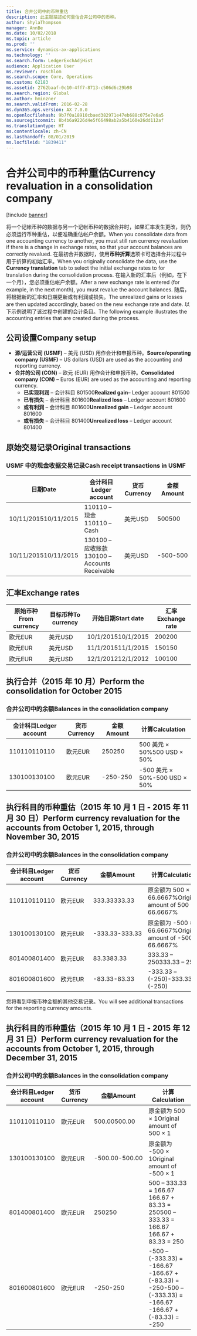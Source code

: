 ```yaml
---
title: 合并公司中的币种重估
description: 此主题描述如何重估合并公司中的币种。
author: ShylaThompson
manager: AnnBe
ms.date: 10/02/2018
ms.topic: article
ms.prod: ''
ms.service: dynamics-ax-applications
ms.technology: ''
ms.search.form: LedgerExchAdjHist
audience: Application User
ms.reviewer: roschlom
ms.search.scope: Core, Operations
ms.custom: 62183
ms.assetid: 2762baaf-0c10-4ff7-8713-c506d6c29b98
ms.search.region: Global
ms.author: hminzner
ms.search.validFrom: 2016-02-28
ms.dyn365.ops.version: AX 7.0.0
ms.openlocfilehash: 9b7f0a18910cbaed382971e47eb688c075e7e6a5
ms.sourcegitcommit: 8b4b6a9226d4e5f66498ab2a5b4160e26dd112af
ms.translationtype: HT
ms.contentlocale: zh-CN
ms.lasthandoff: 08/01/2019
ms.locfileid: "1839411"
---
```

# <a name="currency-revaluation-in-a-consolidation-company"></a><span data-ttu-id="ab7ea-103">合并公司中的币种重估</span><span class="sxs-lookup"><span data-stu-id="ab7ea-103">Currency revaluation in a consolidation company</span></span>

[!include [banner](../includes/banner.md)]

<span data-ttu-id="ab7ea-104">将一个记帐币种的数据与另一个记帐币种的数据合并时，如果汇率发生更改，则仍必须运行币种重估，以便准确重估帐户余额。</span><span class="sxs-lookup"><span data-stu-id="ab7ea-104">When you consolidate data from one accounting currency to another, you must still run currency revaluation if there is a change in exchange rates, so that your account balances  are correctly revalued.</span></span> <span data-ttu-id="ab7ea-105">在最初合并数据时，使用**币种折算**选项卡可选择合并过程中用于折算的初始汇率。</span><span class="sxs-lookup"><span data-stu-id="ab7ea-105">When you originally consolidate the data, use the **Currency translation** tab to select the initial exchange rates to for translation during the consolidation process.</span></span> <span data-ttu-id="ab7ea-106">在输入新的汇率后（例如，在下一个月），您必须重估帐户余额。</span><span class="sxs-lookup"><span data-stu-id="ab7ea-106">After a new exchange rate is entered (for example, in the next month), you must revalue the account balances.</span></span> <span data-ttu-id="ab7ea-107">随后，将根据新的汇率和日期更新或有利润或损失。</span><span class="sxs-lookup"><span data-stu-id="ab7ea-107">The unrealized gains or losses are then updated accordingly, based on the new exchange rate and date.</span></span> <span data-ttu-id="ab7ea-108">以下示例说明了该过程中创建的会计条目。</span><span class="sxs-lookup"><span data-stu-id="ab7ea-108">The following example illustrates the accounting entries that are created during the process.</span></span>

## <a name="company-setup"></a><span data-ttu-id="ab7ea-109">公司设置</span><span class="sxs-lookup"><span data-stu-id="ab7ea-109">Company setup</span></span>
-   <span data-ttu-id="ab7ea-110">**源/运营公司 (USMF)** – 美元 (USD) 用作会计和申报币种。</span><span class="sxs-lookup"><span data-stu-id="ab7ea-110">**Source/operating company (USMF)** – US dollars (USD) are used as the accounting and reporting currency.</span></span>
-   <span data-ttu-id="ab7ea-111">**合并的公司 (CON)** – 欧元 (EUR) 用作会计和申报币种。</span><span class="sxs-lookup"><span data-stu-id="ab7ea-111">**Consolidated company (CON)** – Euros (EUR) are used as the accounting and reporting currency.</span></span>
    -   <span data-ttu-id="ab7ea-112">**已实现利润** – 会计科目 801500</span><span class="sxs-lookup"><span data-stu-id="ab7ea-112">**Realized gain**– Ledger account 801500</span></span>
    -   <span data-ttu-id="ab7ea-113">**已有损失** – 会计科目 801600</span><span class="sxs-lookup"><span data-stu-id="ab7ea-113">**Realized loss** – Ledger account 801600</span></span>
    -   <span data-ttu-id="ab7ea-114">**或有利润** – 会计科目 801600</span><span class="sxs-lookup"><span data-stu-id="ab7ea-114">**Unrealized gain** – Ledger account 801600</span></span>
    -   <span data-ttu-id="ab7ea-115">**或有损失** – 会计科目 801400</span><span class="sxs-lookup"><span data-stu-id="ab7ea-115">**Unrealized loss** – Ledger account 801400</span></span>

## <a name="original-transactions"></a><span data-ttu-id="ab7ea-116">原始交易记录</span><span class="sxs-lookup"><span data-stu-id="ab7ea-116">Original transactions</span></span>
### <a name="cash-receipt-transactions-in-usmf"></a><span data-ttu-id="ab7ea-117">USMF 中的现金收据交易记录</span><span class="sxs-lookup"><span data-stu-id="ab7ea-117">Cash receipt transactions in USMF</span></span>

| <span data-ttu-id="ab7ea-118">日期</span><span class="sxs-lookup"><span data-stu-id="ab7ea-118">Date</span></span>       | <span data-ttu-id="ab7ea-119">会计科目</span><span class="sxs-lookup"><span data-stu-id="ab7ea-119">Ledger account</span></span>               | <span data-ttu-id="ab7ea-120">货币</span><span class="sxs-lookup"><span data-stu-id="ab7ea-120">Currency</span></span> | <span data-ttu-id="ab7ea-121">金额</span><span class="sxs-lookup"><span data-stu-id="ab7ea-121">Amount</span></span> |
|------------|------------------------------|----------|--------|
| <span data-ttu-id="ab7ea-122">10/11/2015</span><span class="sxs-lookup"><span data-stu-id="ab7ea-122">10/11/2015</span></span> | <span data-ttu-id="ab7ea-123">110110 – 现金</span><span class="sxs-lookup"><span data-stu-id="ab7ea-123">110110 – Cash</span></span>                | <span data-ttu-id="ab7ea-124">美元</span><span class="sxs-lookup"><span data-stu-id="ab7ea-124">USD</span></span>      | <span data-ttu-id="ab7ea-125">500</span><span class="sxs-lookup"><span data-stu-id="ab7ea-125">500</span></span>    |
| <span data-ttu-id="ab7ea-126">10/11/2015</span><span class="sxs-lookup"><span data-stu-id="ab7ea-126">10/11/2015</span></span> | <span data-ttu-id="ab7ea-127">130100 – 应收账款</span><span class="sxs-lookup"><span data-stu-id="ab7ea-127">130100 – Accounts Receivable</span></span> | <span data-ttu-id="ab7ea-128">美元</span><span class="sxs-lookup"><span data-stu-id="ab7ea-128">USD</span></span>      | <span data-ttu-id="ab7ea-129">-500</span><span class="sxs-lookup"><span data-stu-id="ab7ea-129">-500</span></span>   |

## <a name="exchange-rates"></a><span data-ttu-id="ab7ea-130">汇率</span><span class="sxs-lookup"><span data-stu-id="ab7ea-130">Exchange rates</span></span>

| <span data-ttu-id="ab7ea-131">原始币种</span><span class="sxs-lookup"><span data-stu-id="ab7ea-131">From currency</span></span> | <span data-ttu-id="ab7ea-132">目标币种</span><span class="sxs-lookup"><span data-stu-id="ab7ea-132">To currency</span></span> | <span data-ttu-id="ab7ea-133">开始日期</span><span class="sxs-lookup"><span data-stu-id="ab7ea-133">Start date</span></span> | <span data-ttu-id="ab7ea-134">汇率</span><span class="sxs-lookup"><span data-stu-id="ab7ea-134">Exchange rate</span></span> |
|---------------|-------------|------------|---------------|
| <span data-ttu-id="ab7ea-135">欧元</span><span class="sxs-lookup"><span data-stu-id="ab7ea-135">EUR</span></span>           | <span data-ttu-id="ab7ea-136">美元</span><span class="sxs-lookup"><span data-stu-id="ab7ea-136">USD</span></span>         | <span data-ttu-id="ab7ea-137">10/1/2015</span><span class="sxs-lookup"><span data-stu-id="ab7ea-137">10/1/2015</span></span>  | <span data-ttu-id="ab7ea-138">200</span><span class="sxs-lookup"><span data-stu-id="ab7ea-138">200</span></span>           |
| <span data-ttu-id="ab7ea-139">欧元</span><span class="sxs-lookup"><span data-stu-id="ab7ea-139">EUR</span></span>           | <span data-ttu-id="ab7ea-140">美元</span><span class="sxs-lookup"><span data-stu-id="ab7ea-140">USD</span></span>         | <span data-ttu-id="ab7ea-141">11/1/2015</span><span class="sxs-lookup"><span data-stu-id="ab7ea-141">11/1/2015</span></span>  | <span data-ttu-id="ab7ea-142">150</span><span class="sxs-lookup"><span data-stu-id="ab7ea-142">150</span></span>           |
| <span data-ttu-id="ab7ea-143">欧元</span><span class="sxs-lookup"><span data-stu-id="ab7ea-143">EUR</span></span>           | <span data-ttu-id="ab7ea-144">美元</span><span class="sxs-lookup"><span data-stu-id="ab7ea-144">USD</span></span>         | <span data-ttu-id="ab7ea-145">12/1/2012</span><span class="sxs-lookup"><span data-stu-id="ab7ea-145">12/1/2012</span></span>  | <span data-ttu-id="ab7ea-146">100</span><span class="sxs-lookup"><span data-stu-id="ab7ea-146">100</span></span>           |

## <a name="perform-the-consolidation-for-october-2015"></a><span data-ttu-id="ab7ea-147">执行合并（2015 年 10 月）</span><span class="sxs-lookup"><span data-stu-id="ab7ea-147">Perform the consolidation for October 2015</span></span>
### <a name="balances-in-the-consolidation-company"></a><span data-ttu-id="ab7ea-148">合并公司中的余额</span><span class="sxs-lookup"><span data-stu-id="ab7ea-148">Balances in the consolidation company</span></span>

| <span data-ttu-id="ab7ea-149">会计科目</span><span class="sxs-lookup"><span data-stu-id="ab7ea-149">Ledger account</span></span> | <span data-ttu-id="ab7ea-150">货币</span><span class="sxs-lookup"><span data-stu-id="ab7ea-150">Currency</span></span> | <span data-ttu-id="ab7ea-151">金额</span><span class="sxs-lookup"><span data-stu-id="ab7ea-151">Amount</span></span> | <span data-ttu-id="ab7ea-152">计算</span><span class="sxs-lookup"><span data-stu-id="ab7ea-152">Calculation</span></span>    |
|----------------|----------|--------|----------------|
| <span data-ttu-id="ab7ea-153">110110</span><span class="sxs-lookup"><span data-stu-id="ab7ea-153">110110</span></span>         | <span data-ttu-id="ab7ea-154">欧元</span><span class="sxs-lookup"><span data-stu-id="ab7ea-154">EUR</span></span>      | <span data-ttu-id="ab7ea-155">250</span><span class="sxs-lookup"><span data-stu-id="ab7ea-155">250</span></span>    | <span data-ttu-id="ab7ea-156">500 美元 × 50%</span><span class="sxs-lookup"><span data-stu-id="ab7ea-156">500 USD × 50%</span></span>  |
| <span data-ttu-id="ab7ea-157">130100</span><span class="sxs-lookup"><span data-stu-id="ab7ea-157">130100</span></span>         | <span data-ttu-id="ab7ea-158">欧元</span><span class="sxs-lookup"><span data-stu-id="ab7ea-158">EUR</span></span>      | <span data-ttu-id="ab7ea-159">-250</span><span class="sxs-lookup"><span data-stu-id="ab7ea-159">-250</span></span>   | <span data-ttu-id="ab7ea-160">-500 美元 × 50%</span><span class="sxs-lookup"><span data-stu-id="ab7ea-160">-500 USD × 50%</span></span> |

## <a name="perform-currency-revaluation-for-the-accounts-from-october-1-2015-through-november-30-2015"></a><span data-ttu-id="ab7ea-161">执行科目的币种重估（2015 年 10 月 1 日 - 2015 年 11 月 30 日）</span><span class="sxs-lookup"><span data-stu-id="ab7ea-161">Perform currency revaluation for the accounts from October 1, 2015, through November 30, 2015</span></span>
### <a name="balances-in-the-consolidation-company"></a><span data-ttu-id="ab7ea-162">合并公司中的余额</span><span class="sxs-lookup"><span data-stu-id="ab7ea-162">Balances in the consolidation company</span></span>

| <span data-ttu-id="ab7ea-163">会计科目</span><span class="sxs-lookup"><span data-stu-id="ab7ea-163">Ledger account</span></span> | <span data-ttu-id="ab7ea-164">货币</span><span class="sxs-lookup"><span data-stu-id="ab7ea-164">Currency</span></span> | <span data-ttu-id="ab7ea-165">金额</span><span class="sxs-lookup"><span data-stu-id="ab7ea-165">Amount</span></span>  | <span data-ttu-id="ab7ea-166">计算</span><span class="sxs-lookup"><span data-stu-id="ab7ea-166">Calculation</span></span>                        |
|----------------|----------|---------|------------------------------------|
| <span data-ttu-id="ab7ea-167">110110</span><span class="sxs-lookup"><span data-stu-id="ab7ea-167">110110</span></span>         | <span data-ttu-id="ab7ea-168">欧元</span><span class="sxs-lookup"><span data-stu-id="ab7ea-168">EUR</span></span>      | <span data-ttu-id="ab7ea-169">333.33</span><span class="sxs-lookup"><span data-stu-id="ab7ea-169">333.33</span></span>  | <span data-ttu-id="ab7ea-170">原金额为 500 × 66.6667%</span><span class="sxs-lookup"><span data-stu-id="ab7ea-170">Original amount of 500 × 66.6667%</span></span>  |
| <span data-ttu-id="ab7ea-171">130100</span><span class="sxs-lookup"><span data-stu-id="ab7ea-171">130100</span></span>         | <span data-ttu-id="ab7ea-172">欧元</span><span class="sxs-lookup"><span data-stu-id="ab7ea-172">EUR</span></span>      | <span data-ttu-id="ab7ea-173">-333.33</span><span class="sxs-lookup"><span data-stu-id="ab7ea-173">-333.33</span></span> | <span data-ttu-id="ab7ea-174">原金额为 -500 × 66.6667%</span><span class="sxs-lookup"><span data-stu-id="ab7ea-174">Original amount of -500 × 66.6667%</span></span> |
| <span data-ttu-id="ab7ea-175">801400</span><span class="sxs-lookup"><span data-stu-id="ab7ea-175">801400</span></span>         | <span data-ttu-id="ab7ea-176">欧元</span><span class="sxs-lookup"><span data-stu-id="ab7ea-176">EUR</span></span>      | <span data-ttu-id="ab7ea-177">83.33</span><span class="sxs-lookup"><span data-stu-id="ab7ea-177">83.33</span></span>   | <span data-ttu-id="ab7ea-178">333.33 – 250</span><span class="sxs-lookup"><span data-stu-id="ab7ea-178">333.33 – 250</span></span>                       |
| <span data-ttu-id="ab7ea-179">801600</span><span class="sxs-lookup"><span data-stu-id="ab7ea-179">801600</span></span>         | <span data-ttu-id="ab7ea-180">欧元</span><span class="sxs-lookup"><span data-stu-id="ab7ea-180">EUR</span></span>      | <span data-ttu-id="ab7ea-181">-83.33</span><span class="sxs-lookup"><span data-stu-id="ab7ea-181">-83.33</span></span>  | <span data-ttu-id="ab7ea-182">-333.33 – (-250)</span><span class="sxs-lookup"><span data-stu-id="ab7ea-182">-333.33 – (-250)</span></span>                   |

<span data-ttu-id="ab7ea-183">您将看到申报币种金额的其他交易记录。</span><span class="sxs-lookup"><span data-stu-id="ab7ea-183">You will see additional transactions for the reporting currency amounts.</span></span>

## <a name="perform-currency-revaluation-for-the-accounts-from-october-1-2015-through-december-31-2015"></a><span data-ttu-id="ab7ea-184">执行科目的币种重估（2015 年 10 月 1 日 - 2015 年 12 月 31 日）</span><span class="sxs-lookup"><span data-stu-id="ab7ea-184">Perform currency revaluation for the accounts from October 1, 2015, through December 31, 2015</span></span>
### <a name="balances-in-the-consolidation-company"></a><span data-ttu-id="ab7ea-185">合并公司中的余额</span><span class="sxs-lookup"><span data-stu-id="ab7ea-185">Balances in the consolidation company</span></span>

| <span data-ttu-id="ab7ea-186">会计科目</span><span class="sxs-lookup"><span data-stu-id="ab7ea-186">Ledger account</span></span> | <span data-ttu-id="ab7ea-187">货币</span><span class="sxs-lookup"><span data-stu-id="ab7ea-187">Currency</span></span> | <span data-ttu-id="ab7ea-188">金额</span><span class="sxs-lookup"><span data-stu-id="ab7ea-188">Amount</span></span>  | <span data-ttu-id="ab7ea-189">计算</span><span class="sxs-lookup"><span data-stu-id="ab7ea-189">Calculation</span></span>                                          |
|----------------|----------|---------|------------------------------------------------------|
| <span data-ttu-id="ab7ea-190">110110</span><span class="sxs-lookup"><span data-stu-id="ab7ea-190">110110</span></span>         | <span data-ttu-id="ab7ea-191">欧元</span><span class="sxs-lookup"><span data-stu-id="ab7ea-191">EUR</span></span>      | <span data-ttu-id="ab7ea-192">500.00</span><span class="sxs-lookup"><span data-stu-id="ab7ea-192">500.00</span></span>  | <span data-ttu-id="ab7ea-193">原金额为 500 × 1</span><span class="sxs-lookup"><span data-stu-id="ab7ea-193">Original amount of 500 × 1</span></span>                           |
| <span data-ttu-id="ab7ea-194">130100</span><span class="sxs-lookup"><span data-stu-id="ab7ea-194">130100</span></span>         | <span data-ttu-id="ab7ea-195">欧元</span><span class="sxs-lookup"><span data-stu-id="ab7ea-195">EUR</span></span>      | <span data-ttu-id="ab7ea-196">-500.00</span><span class="sxs-lookup"><span data-stu-id="ab7ea-196">-500.00</span></span> | <span data-ttu-id="ab7ea-197">原金额为 -500 × 1</span><span class="sxs-lookup"><span data-stu-id="ab7ea-197">Original amount of -500 × 1</span></span>                          |
| <span data-ttu-id="ab7ea-198">801400</span><span class="sxs-lookup"><span data-stu-id="ab7ea-198">801400</span></span>         | <span data-ttu-id="ab7ea-199">欧元</span><span class="sxs-lookup"><span data-stu-id="ab7ea-199">EUR</span></span>      | <span data-ttu-id="ab7ea-200">250</span><span class="sxs-lookup"><span data-stu-id="ab7ea-200">250</span></span>     | <span data-ttu-id="ab7ea-201">500 – 333.33 = 166.67 166.67 + 83.33 = 250</span><span class="sxs-lookup"><span data-stu-id="ab7ea-201">500 – 333.33 = 166.67 166.67 + 83.33 = 250</span></span>           |
| <span data-ttu-id="ab7ea-202">801600</span><span class="sxs-lookup"><span data-stu-id="ab7ea-202">801600</span></span>         | <span data-ttu-id="ab7ea-203">欧元</span><span class="sxs-lookup"><span data-stu-id="ab7ea-203">EUR</span></span>      | <span data-ttu-id="ab7ea-204">-250</span><span class="sxs-lookup"><span data-stu-id="ab7ea-204">-250</span></span>    | <span data-ttu-id="ab7ea-205">-500 – (-333.33) = -166.67 -166.67 + (-83.33) = -250</span><span class="sxs-lookup"><span data-stu-id="ab7ea-205">-500 – (-333.33) = -166.67 -166.67 + (-83.33) = -250</span></span> |






